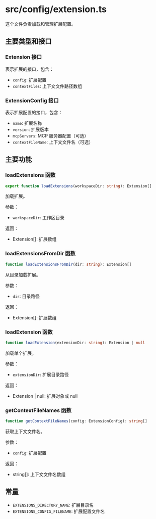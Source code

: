 # src/config/extension.ts

这个文件负责加载和管理扩展配置。

## 主要类型和接口

### Extension 接口

表示扩展的接口，包含：
- `config`: 扩展配置
- `contextFiles`: 上下文文件路径数组

### ExtensionConfig 接口

表示扩展配置的接口，包含：
- `name`: 扩展名称
- `version`: 扩展版本
- `mcpServers`: MCP 服务器配置（可选）
- `contextFileName`: 上下文文件名（可选）

## 主要功能

### loadExtensions 函数

```typescript
export function loadExtensions(workspaceDir: string): Extension[]
```

加载扩展。

参数：
- `workspaceDir`: 工作区目录

返回：
- Extension[]: 扩展数组

### loadExtensionsFromDir 函数

```typescript
function loadExtensionsFromDir(dir: string): Extension[]
```

从目录加载扩展。

参数：
- `dir`: 目录路径

返回：
- Extension[]: 扩展数组

### loadExtension 函数

```typescript
function loadExtension(extensionDir: string): Extension | null
```

加载单个扩展。

参数：
- `extensionDir`: 扩展目录路径

返回：
- Extension | null: 扩展对象或 null

### getContextFileNames 函数

```typescript
function getContextFileNames(config: ExtensionConfig): string[]
```

获取上下文文件名。

参数：
- `config`: 扩展配置

返回：
- string[]: 上下文文件名数组

## 常量

- `EXTENSIONS_DIRECTORY_NAME`: 扩展目录名
- `EXTENSIONS_CONFIG_FILENAME`: 扩展配置文件名